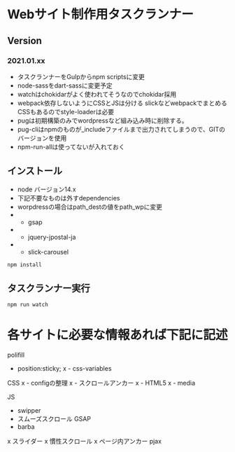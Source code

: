 # Webサイト制作用タスクランナー

## Version
### 2021.01.xx
- タスクランナーをGulpからnpm scriptsに変更
- node-sassをdart-sassに変更予定
- watchはchokidarがよく使われてそうなのでchokidar採用
- webpack依存しないようにCSSとJSは分ける
  slickなどwebpackでまとめるCSSもあるのでstyle-loaderは必要
- pugは初期構築のみでwordpressなど組み込み時に削除する。
- pug-cliはnpmのものが_includeファイルまで出力されてしまうので、GITのバージョンを使用
- npm-run-allは使ってないが入れておく

## インストール

- node バージョン14.x
- 下記不要なものは外すdependencies
- worpdressの場合はpath_destの値をpath_wpに変更
- - gsap
- - jquery-jpostal-ja
- - slick-carousel
```bash
npm install
```

## タスクランナー実行
```bash
npm run watch
```

# 各サイトに必要な情報あれば下記に記述

polifill
- position:sticky;
x - css-variables

CSS
x - configの整理
x - スクロールアンカー
x - HTML5
x - media


JS
- swipper
- スムーズスクロール GSAP
- barba

x スライダー
x 慣性スクロール
x ページ内アンカー
pjax

